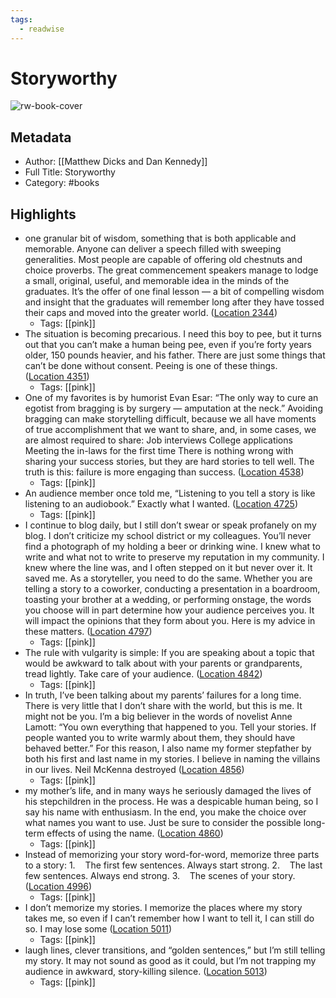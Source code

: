 ```yaml
---
tags:
  - readwise
---
```


# Storyworthy

![rw-book-cover](https://images-na.ssl-images-amazon.com/images/I/51t7MutA4FL._SL200_.jpg)

## Metadata
- Author: [[Matthew Dicks and Dan Kennedy]]
- Full Title: Storyworthy
- Category: #books

## Highlights
- one granular bit of wisdom, something that is both applicable and memorable. Anyone can deliver a speech filled with sweeping generalities. Most people are capable of offering old chestnuts and choice proverbs. The great commencement speakers manage to lodge a small, original, useful, and memorable idea in the minds of the graduates. It’s the offer of one final lesson — a bit of compelling wisdom and insight that the graduates will remember long after they have tossed their caps and moved into the greater world. ([Location 2344](https://readwise.io/to_kindle?action=open&asin=B07CV2PFYJ&location=2344))
    - Tags: [[pink]] 
- The situation is becoming precarious. I need this boy to pee, but it turns out that you can’t make a human being pee, even if you’re forty years older, 150 pounds heavier, and his father. There are just some things that can’t be done without consent. Peeing is one of these things. ([Location 4351](https://readwise.io/to_kindle?action=open&asin=B07CV2PFYJ&location=4351))
    - Tags: [[pink]] 
- One of my favorites is by humorist Evan Esar: “The only way to cure an egotist from bragging is by surgery — amputation at the neck.” Avoiding bragging can make storytelling difficult, because we all have moments of true accomplishment that we want to share, and, in some cases, we are almost required to share: Job interviews College applications Meeting the in-laws for the first time There is nothing wrong with sharing your success stories, but they are hard stories to tell well. The truth is this: failure is more engaging than success. ([Location 4538](https://readwise.io/to_kindle?action=open&asin=B07CV2PFYJ&location=4538))
    - Tags: [[pink]] 
- An audience member once told me, “Listening to you tell a story is like listening to an audiobook.” Exactly what I wanted. ([Location 4725](https://readwise.io/to_kindle?action=open&asin=B07CV2PFYJ&location=4725))
    - Tags: [[pink]] 
- I continue to blog daily, but I still don’t swear or speak profanely on my blog. I don’t criticize my school district or my colleagues. You’ll never find a photograph of my holding a beer or drinking wine. I knew what to write and what not to write to preserve my reputation in my community. I knew where the line was, and I often stepped on it but never over it. It saved me. As a storyteller, you need to do the same. Whether you are telling a story to a coworker, conducting a presentation in a boardroom, toasting your brother at a wedding, or performing onstage, the words you choose will in part determine how your audience perceives you. It will impact the opinions that they form about you. Here is my advice in these matters. ([Location 4797](https://readwise.io/to_kindle?action=open&asin=B07CV2PFYJ&location=4797))
    - Tags: [[pink]] 
- The rule with vulgarity is simple: If you are speaking about a topic that would be awkward to talk about with your parents or grandparents, tread lightly. Take care of your audience. ([Location 4842](https://readwise.io/to_kindle?action=open&asin=B07CV2PFYJ&location=4842))
    - Tags: [[pink]] 
- In truth, I’ve been talking about my parents’ failures for a long time. There is very little that I don’t share with the world, but this is me. It might not be you. I’m a big believer in the words of novelist Anne Lamott: “You own everything that happened to you. Tell your stories. If people wanted you to write warmly about them, they should have behaved better.” For this reason, I also name my former stepfather by both his first and last name in my stories. I believe in naming the villains in our lives. Neil McKenna destroyed ([Location 4856](https://readwise.io/to_kindle?action=open&asin=B07CV2PFYJ&location=4856))
    - Tags: [[pink]] 
- my mother’s life, and in many ways he seriously damaged the lives of his stepchildren in the process. He was a despicable human being, so I say his name with enthusiasm. In the end, you make the choice over what names you want to use. Just be sure to consider the possible long-term effects of using the name. ([Location 4860](https://readwise.io/to_kindle?action=open&asin=B07CV2PFYJ&location=4860))
    - Tags: [[pink]] 
- Instead of memorizing your story word-for-word, memorize three parts to a story: 1.    The first few sentences. Always start strong. 2.    The last few sentences. Always end strong. 3.    The scenes of your story. ([Location 4996](https://readwise.io/to_kindle?action=open&asin=B07CV2PFYJ&location=4996))
    - Tags: [[pink]] 
- I don’t memorize my stories. I memorize the places where my story takes me, so even if I can’t remember how I want to tell it, I can still do so. I may lose some ([Location 5011](https://readwise.io/to_kindle?action=open&asin=B07CV2PFYJ&location=5011))
    - Tags: [[pink]] 
- laugh lines, clever transitions, and “golden sentences,” but I’m still telling my story. It may not sound as good as it could, but I’m not trapping my audience in awkward, story-killing silence. ([Location 5013](https://readwise.io/to_kindle?action=open&asin=B07CV2PFYJ&location=5013))
    - Tags: [[pink]]


